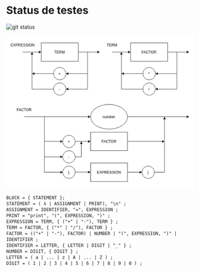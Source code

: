 # Status de testes

![git status](http://3.129.230.99/svg/victorlga/compiler/)

![diagrama sintatico](diagrama_sintatico.png)

```
BLOCK = { STATEMENT };
STATEMENT = ( λ | ASSIGNMENT | PRINT), "\n" ;
ASSIGNMENT = IDENTIFIER, "=", EXPRESSION ;
PRINT = "print", "(", EXPRESSION, ")" ;
EXPRESSION = TERM, { ("+" | "-"), TERM } ;
TERM = FACTOR, { ("*" | "/"), FACTOR } ;
FACTOR = (("+" | "-"), FACTOR) | NUMBER | "(", EXPRESSION, ")" | IDENTIFIER ;
IDENTIFIER = LETTER, { LETTER | DIGIT | "_" } ;
NUMBER = DIGIT, { DIGIT } ;
LETTER = ( a | ... | z | A | ... | Z ) ;
DIGIT = ( 1 | 2 | 3 | 4 | 5 | 6 | 7 | 8 | 9 | 0 ) ;
```
